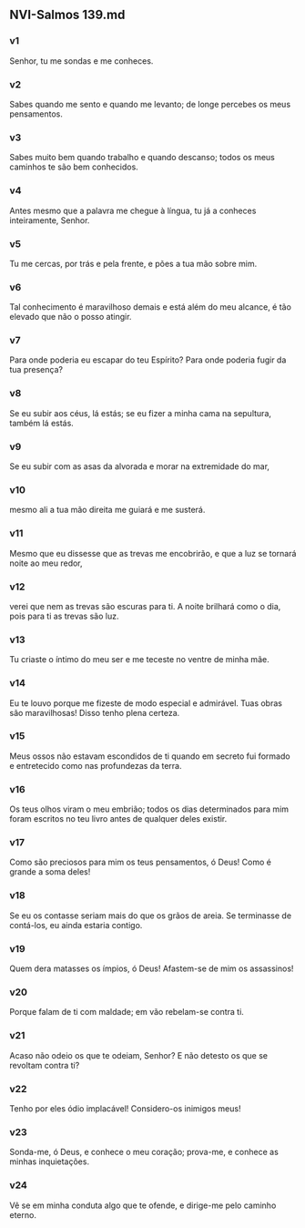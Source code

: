 ## NVI-Salmos 139.md
### v1
 Senhor, tu me sondas e me conheces.
### v2
 Sabes quando me sento e quando me levanto; de longe percebes os meus pensamentos.
### v3
 Sabes muito bem quando trabalho e quando descanso; todos os meus caminhos te são bem conhecidos.
### v4
 Antes mesmo que a palavra me chegue à língua, tu já a conheces inteiramente, Senhor.
### v5
 Tu me cercas, por trás e pela frente, e pões a tua mão sobre mim.
### v6
 Tal conhecimento é maravilhoso demais e está além do meu alcance, é tão elevado que não o posso atingir.
### v7
 Para onde poderia eu escapar do teu Espírito? Para onde poderia fugir da tua presença?
### v8
 Se eu subir aos céus, lá estás; se eu fizer a minha cama na sepultura, também lá estás.
### v9
 Se eu subir com as asas da alvorada e morar na extremidade do mar,
### v10
 mesmo ali a tua mão direita me guiará e me susterá.
### v11
 Mesmo que eu dissesse que as trevas me encobrirão, e que a luz se tornará noite ao meu redor,
### v12
 verei que nem as trevas são escuras para ti. A noite brilhará como o dia, pois para ti as trevas são luz.
### v13
 Tu criaste o íntimo do meu ser e me teceste no ventre de minha mãe.
### v14
 Eu te louvo porque me fizeste de modo especial e admirável. Tuas obras são maravilhosas! Disso tenho plena certeza.
### v15
 Meus ossos não estavam escondidos de ti quando em secreto fui formado e entretecido como nas profundezas da terra.
### v16
 Os teus olhos viram o meu embrião; todos os dias determinados para mim foram escritos no teu livro antes de qualquer deles existir.
### v17
 Como são preciosos para mim os teus pensamentos, ó Deus! Como é grande a soma deles!
### v18
 Se eu os contasse seriam mais do que os grãos de areia. Se terminasse de contá-los, eu ainda estaria contigo.
### v19
 Quem dera matasses os ímpios, ó Deus! Afastem-se de mim os assassinos!
### v20
 Porque falam de ti com maldade; em vão rebelam-se contra ti.
### v21
 Acaso não odeio os que te odeiam, Senhor? E não detesto os que se revoltam contra ti?
### v22
 Tenho por eles ódio implacável! Considero-os inimigos meus!
### v23
 Sonda-me, ó Deus, e conhece o meu coração; prova-me, e conhece as minhas inquietações.
### v24
 Vê se em minha conduta algo que te ofende, e dirige-me pelo caminho eterno.
